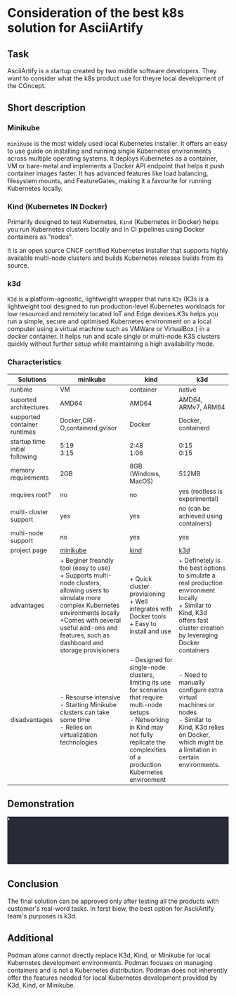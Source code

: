 # Consideration of the best k8s solution for AsciiArtify

## Task
AsciiArtify is a startup created by two middle software developers. They want to consider what the k8s product use for theyre local development of the COncept.

## Short description
### Minikube
`miniKube` is the most widely used local Kubernetes installer. It offers an easy to use guide on installing and running single Kubernetes environments across multiple operating systems. It deploys Kubernetes as a container, VM or bare-metal and implements a Docker API endpoint that helps it push container images faster. It has advanced features like load balancing, filesystem mounts, and FeatureGates, making it a favourite for running Kubernetes locally. 

### Kind (Kubernetes IN Docker)
Primarily designed to test Kubernetes, `Kind` (Kubernetes in Docker) helps you run Kubernetes clusters locally and in CI pipelines using Docker containers as "nodes".

It is an open source CNCF certified Kubernetes installer that supports highly available multi-node clusters and builds Kubernetes release builds from its source.

### k3d
`K3d` is a platform-agnostic, lightweight wrapper that runs `K3s` (K3s is a lightweight tool designed to run production-level Kubernetes workloads for low resourced and remotely located IoT and Edge devices.K3s helps you run a simple, secure and optimised Kubernetes environment on a local computer using a virtual machine such as VMWare or VirtualBox.) in a docker container. It helps run and scale single or multi-node K3S clusters quickly without further setup while maintaining a high availability mode.

### Characteristics

| **Solutions**   | **minikube**    | **kind**     | **k3d**      |
|--------------------------------------------------|--------------------------------------------------|--------------------------------------------------|--------------------------------------------------|
| runtime | VM | container | native |
|  suported<br>architectures | AMD64 | AMD64 | AMD64, ARMv7, ARM64 |
|  supported container runtimes| Docker,CRI-O,containerd,gvisor | Docker | Docker, containerd |
|  startup time initial<br>following | 5:19 <br> 3:15 | 2:48 <br> 1:06 | 0:15 <br> 0:15|
|  memory requirements | 2GB | 8GB (Windows, MacOS) | 512MB|
|  requires root? | no | no | yes (rootless is experimental) |
|  multi-cluster support | yes | yes | no (can be achieved using containers) |
|  multi-node support | no | yes | yes |
|  project page | [minikube](https://minikube.sigs.k8s.io/docs/) | [kind](https://kind.sigs.k8s.io/) | [k3d](https://k3s.io/)|
|  advantages | + Beginer freandly tool (easy to use)<br>+ Supports multi-node clusters, allowing users to simulate more complex Kubernetes environments locally<br>+Comes with several useful add-ons and features, such as dashboard and storage provisioners|  + Quick cluster provisioning<br>+ Well integrates with Docker tools<br>+ Easy to install and use | + Definetely is the best options to simulate a real production environment locally<br>+ Similar to Kind, K3d offers fast cluster creation by leveraging Docker containers  |
|  disadvantages | - Resourse intensive<br>- Starting Minikube clusters can take some time<br>- Relies on virtualization technologies| - Designed for single-node clusters, limiting its use for scenarios that require multi-node setups<br>- Networking in Kind may not fully replicate the complexities of a production Kubernetes environment | - Need to manually configure extra virtual machines or nodes<br>- Similar to Kind, K3d relies on Docker, which might be a limitation in certain environments. |

## Demonstration
![Application on Kubernetes](./../img/625998.gif)

## Conclusion
The final solution can be approved only after testing all the products with customer's real-word tasks. In ferst biew, the best option for AsciiArtify team's purposes is k3d.

## Additional

Podman alone cannot directly replace K3d, Kind, or Minikube for local Kubernetes development environments. 
Podman focuses on managing containers and is not a Kubernetes distribution. 
Podman does not inherently offer the features needed for local Kubernetes development provided by K3d, Kind, or Minikube.